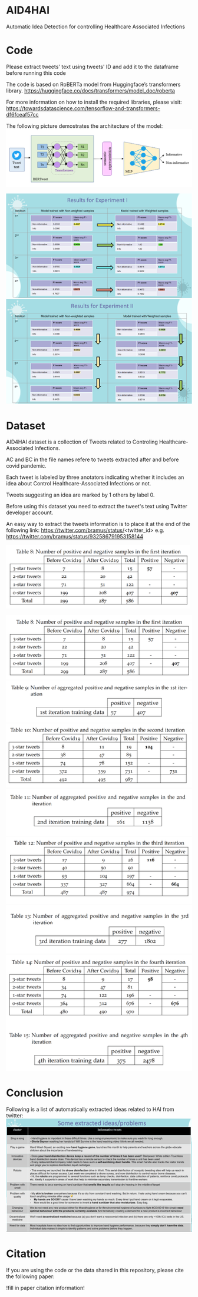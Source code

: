 # AID4HAI
Automatic Idea Detection for controlling Healthcare Associated Infections

# Code
Please extract tweets' text using tweets' ID and add it to the dataframe before running this code

The code is based on RoBERTa model from Huggingface’s transformers library. https://huggingface.co/docs/transformers/model_doc/roberta

For more information on how to install the required libraries, please visit: https://towardsdatascience.com/tensorflow-and-transformers-df6fceaf57cc

The following picture demostrates the architecture of the model:
![Alt text](images/model.png?raw=true "Transfer learning using BERTweet language model")

![Alt text](images/experiment1.png?raw=true "Transfer learning using BERTweet language model")
![Alt text](images/experiment2.png?raw=true "Transfer learning using BERTweet language model")


# Dataset

AID4HAI dataset is a collection of Tweets related to Controling Healthcare-Associated Infections.

AC and BC in the file names refere to tweets extracted after and before covid pandemic.

Each tweet is labeled by three anotators indicating whether it includes an idea about Control Healthcare-Associated Infections or not.

Tweets suggesting an idea are marked by 1 others by label 0.

Before using this dataset you need to extract the tweet's text using  Twitter developer account.

An easy way to extract the tweets information is to place it at the end of the following link: https://twitter.com/bramus/status/<twitter_id> e.g. https://twitter.com/bramus/status/932586791953158144

<div>
<img src="images/table1.png" width="500"/>
</div>

![Alt text](images/table1.png?raw=true "table1")
![Alt text](images/table2.png?raw=true "table2")
![Alt text](images/table3.png?raw=true "table3")
![Alt text](images/table4.png?raw=true "table4")
![Alt text](images/table5.png?raw=true "table5")
![Alt text](images/table6.png?raw=true "table6")
![Alt text](images/table7.png?raw=true "table7")

# Conclusion

Following is a list of automatically extracted ideas related to HAI from twitter:
![Alt text](images/ideas.png?raw=true "idea")

# Citation
If you are using the code or the data shared in this repository, please cite the following paper:

!fill in paper citation information!
